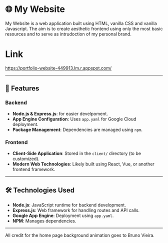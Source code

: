 # 🌐 My Website

My Website is a web application built using HTML, vanilla CSS and vanilla Javascript.
The aim is to create aesthetic frontend using only the most basic resources and to serve as intrudoction of my personal brand.

# Link

https://portfolio-website-449913.lm.r.appspot.com/

---

## 🚀 Features

### Backend
- **Node.js & Express.js**: for easier develpoment.
- **App Engine Configuration**: Uses `app.yaml` for Google Cloud deployment.
- **Package Management**: Dependencies are managed using `npm`.

### Frontend
- **Client-Side Application**: Stored in the `client/` directory (to be customized).
- **Modern Web Technologies**: Likely built using React, Vue, or another frontend framework.

---

## 🛠️ Technologies Used

- **Node.js**: JavaScript runtime for backend development.
- **Express.js**: Web framework for handling routes and API calls.
- **Google App Engine**: Deployment using `app.yaml`.
- **NPM**: Manages dependencies.

---

All credit for the home page background animation goes to Bruno Vieira.

